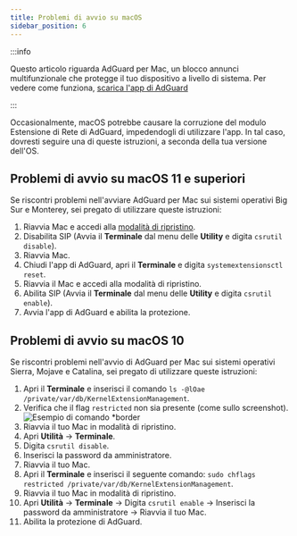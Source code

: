 ```yaml
---
title: Problemi di avvio su macOS
sidebar_position: 6
---
```


:::info

Questo articolo riguarda AdGuard per Mac, un blocco annunci multifunzionale che protegge il tuo dispositivo a livello di sistema. Per vedere come funziona, [scarica l'app di AdGuard](https://agrd.io/download-kb-adblock)

:::

Occasionalmente, macOS potrebbe causare la corruzione del modulo Estensione di Rete di AdGuard, impedendogli di utilizzare l'app. In tal caso, dovresti seguire una di queste istruzioni, a seconda della tua versione dell'OS.

## Problemi di avvio su macOS 11 e superiori

Se riscontri problemi nell'avviare AdGuard per Mac sui sistemi operativi Big Sur e Monterey, sei pregato di utilizzare queste istruzioni:

1. Riavvia Mac e accedi alla [modalità di ripristino](https://support.apple.com/en-us/HT201255).
1. Disabilita SIP (Avvia il **Terminale** dal menu delle **Utility** e digita `csrutil disable`).
1. Riavvia Mac.
1. Chiudi l'app di AdGuard, apri il **Terminale** e digita `systemextensionsctl reset`.
1. Riavvia il Mac e accedi alla modalità di ripristino.
1. Abilita SIP (Avvia il **Terminale** dal menu delle **Utility** e digita `csrutil enable`).
1. Avvia l'app di AdGuard e abilita la protezione.

## Problemi di avvio su macOS 10

Se riscontri problemi nell'avvio di AdGuard per Mac sui sistemi operativi Sierra, Mojave e Catalina, sei pregato di utilizzare queste istruzioni:

1. Apri il **Terminale** e inserisci il comando `ls -@lOae /private/var/db/KernelExtensionManagement`.
1. Verifica che il flag `restricted` non sia presente (come sullo screenshot). ![Esempio di comando *border](https://cdn.adtidy.org/content/kb/ad_blocker/mac/restricted-flag.jpg)
1. Riavvia il tuo Mac in modalità di ripristino.
1. Apri **Utilità** → **Terminale**.
1. Digita `csrutil disable`.
1. Inserisci la password da amministratore.
1. Riavvia il tuo Mac.
1. Apri il **Terminale** e inserisci il seguente comando: `sudo chflags restricted /private/var/db/KernelExtensionManagement`.
1. Riavvia il tuo Mac in modalità di ripristino.
1. Apri **Utilità** → **Terminale** → Digita `csrutil enable` → Inserisci la password da amministratore → Riavvia il tuo Mac.
1. Abilita la protezione di AdGuard.

